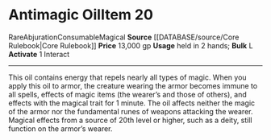 ﻿---
actions: '[one-action]'
bulk: L
id: '172'
item_category: Consumables
item_subcategory: Oils
level: '20'
name: Antimagic Oil
price: 13,000 gp
rarity: Rare
school: Abjuration
source: '[[DATABASE/source/Core Rulebook|Core Rulebook]]'
subcategory: consumable/oil
trait:
- '[[DATABASE/trait/Abjuration|Abjuration]]'
- '[[DATABASE/trait/Consumable|Consumable]]'
- '[[DATABASE/trait/Magical|Magical]]'
- '[[DATABASE/trait/Rare|Rare]]'
type: Item
usage: held in 2 hands

---
# Antimagic Oil<span class="item-type">Item 20</span>

<span class="trait-rare item-trait">Rare</span><span class="item-trait">Abjuration</span><span class="item-trait">Consumable</span><span class="item-trait">Magical</span>
**Source** [[DATABASE/source/Core Rulebook|Core Rulebook]] 
**Price** 13,000 gp
**Usage** held in 2 hands; **Bulk** L
**Activate** <span class="action-icon">1</span> Interact

---
This oil contains energy that repels nearly all types of magic. When you apply this oil to armor, the creature wearing the armor becomes immune to all spells, effects of magic items (the wearer’s and those of others), and effects with the magical trait for 1 minute. The oil affects neither the magic of the armor nor the fundamental runes of weapons attacking the wearer. Magical effects from a source of 20th level or higher, such as a deity, still function on the armor’s wearer.